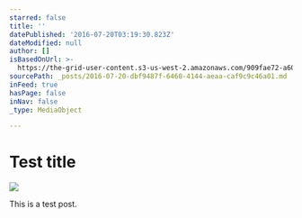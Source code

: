 ```yaml
---
starred: false
title: ''
datePublished: '2016-07-20T03:19:30.823Z'
dateModified: null
author: []
isBasedOnUrl: >-
  https://the-grid-user-content.s3-us-west-2.amazonaws.com/909fae72-a603-4a66-b898-18a9b23344a7.jpg
sourcePath: _posts/2016-07-20-dbf9487f-6460-4144-aeaa-caf9c9c46a01.md
inFeed: true
hasPage: false
inNav: false
_type: MediaObject

---
```

# Test title
![](https://the-grid-user-content.s3-us-west-2.amazonaws.com/909fae72-a603-4a66-b898-18a9b23344a7.jpg)

This is a test post.